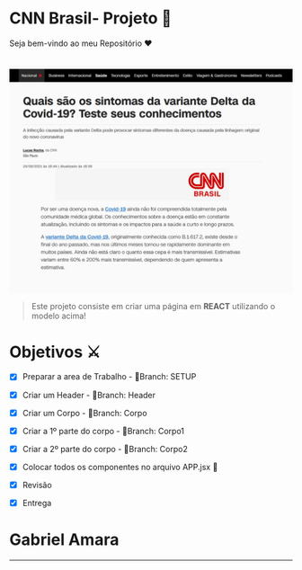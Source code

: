 # CNN Brasil- Projeto 📰

Seja bem-vindo ao meu Repositório  ❤️

<br>

<img src="https://github.com/Capamara/Checkpoint_React/blob/master/public/original.png" align="center" width="600px" >

> Este projeto consiste em criar uma página em <b>REACT</b> utilizando o modelo acima!

# Objetivos ⚔️

- [X] Preparar a area de Trabalho - 📁Branch: SETUP</li>
- [X] Criar um Header - 📁Branch: Header</li>
- [X] Criar um Corpo -  📁Branch: Corpo</li>
- [X] Criar a 1º parte do corpo - 📁Branch: Corpo1
- [X] Criar a 2º parte do corpo - 📁Branch: Corpo2
- [X] Colocar todos os componentes no arquivo APP.jsx 🏁
- [X] Revisão
- [X] Entrega



# Gabriel Amara 
<hr>

<!-- ![GitHub repo size](https://img.shields.io/github/repo-size/Capamara/Checkpoint_React?style=for-the-badge)
![GitHub language count](https://img.shields.io/github/languages/count/Capamara/Checkpoint_React?style=for-the-badge)
![GitHub forks](https://img.shields.io/github/forks/Capamara/Checkpoint_React?style=for-the-badge)
![Bitbucket open issues](https://img.shields.io/bitbucket/issues/Capamara/Checkpoint_React?style=for-the-badge)
![Bitbucket open pull requests](https://img.shields.io/bitbucket/pr-raw/Capamara/Checkpoint_React?style=for-the-badge)
 -->
